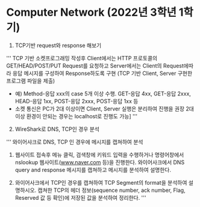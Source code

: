 # Computer Network (2022년 3학년 1학기) 

1. TCP기반 request와 response 해보기

'''
   TCP 기반 소켓프로그래밍 작성후 
   Client에서는 HTTP 프로토콜의 GET/HEAD/POST/PUT Request를 요청하고
   Server에서는 Client의 Request에따라 응답 메시지를 구성하여 Response하도록 구현
   (TCP 기반 Client, Server 구현한 프로그램 파일을 제출)
   * 예) Method-응답 xxx의 case 5개 이상 수행.
      GET-응답 4xx, GET-응답 2xxx, HEAD-응답 1xx, POST-응답 2xxx, POST-응답 1xx 등
   * 소켓 통신은 PC가 2대 이상이면 Client, Server 실행은 분리하여 진행을 권장
      2대 이상 환경이 안되는 경우는 localhost로 진행도 가능]
'''

2. WireShark로 DNS, TCP인 경우 분석

'''
와이어샤크로 DNS, TCP 인 경우에 메시지를 캡쳐하여 분석 

1) 웹사이트 접속후 메뉴 클릭, 검색창에 키워드 입력을 수행하거나 
    명령어창에서 nslookup 웹사이트(www.naver.com 등)을 진행한다.
    와이어사크에서 DNS query and response 메시지를 캡쳐하고 메시지를 분석하여 설명한다.

2) 와이어사크에서 TCP인 경우를 캡쳐하여 TCP Segment의 format을 분석하여 설명하시오.
    캡쳐한 TCP의 헤더 정보(sequence number, ack number, Flag, Reserved 값 등 확인)에
    저장된 값을 분석하여 정리한다. 
'''
